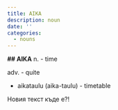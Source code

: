 ```yaml
---
title: AIKA
description: noun
date: ''
categories:
  - nouns
---
```

**<Categories />**

**\## AIKA** 
<a class="noun">n. </a>- time

<a class="adverb">adv. </a>- quite

* aikataulu (aika-taulu) - timetable

Новия текст къде е?!
